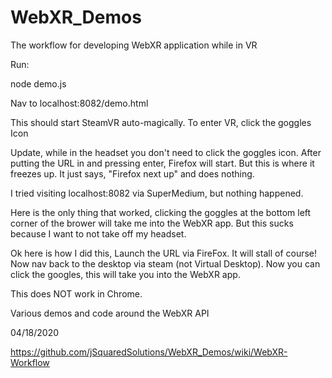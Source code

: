# WebXR_Demos

The workflow for developing WebXR application while in VR

Run:

node demo.js 

Nav to localhost:8082/demo.html

This should start SteamVR auto-magically. To enter VR, click the goggles Icon

Update, while in the headset you don't need to click the goggles icon. After putting the URL in and pressing enter, Firefox will start. But this is where it freezes up. It just says, "Firefox next up" and does nothing.

I tried visiting localhost:8082 via SuperMedium, but nothing happened. 

Here is the only thing that worked, clicking the goggles at the bottom left corner of the brower will take me into the WebXR app. But this sucks because I want to not take off my headset. 

Ok here is how I did this, Launch the URL via FireFox. It will stall of course!
Now nav back to the desktop via steam (not Virtual Desktop). Now you can click the googles, this will take you into the WebXR app. 

This does NOT work in Chrome. 

Various demos and code around the WebXR API

04/18/2020

https://github.com/jSquaredSolutions/WebXR_Demos/wiki/WebXR-Workflow


